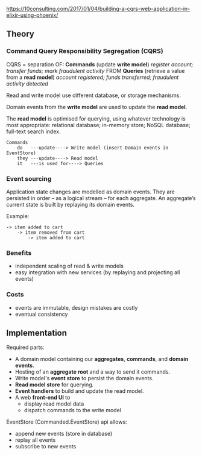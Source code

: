 https://10consulting.com/2017/01/04/building-a-cqrs-web-application-in-elixir-using-phoenix/

## Theory

### Command Query Responsibility Segregation (CQRS)

CQRS = separation OF: 
**Commands** (update **write model**)
*register account; transfer funds; mark fraudulent activity*
FROM
**Queries** (retrieve a value from a **read model**)
*account registered; funds transferred; fraudulent activity detected*

Read and write model use different database, or storage mechanisms.

Domain events from the **write model** are used to update the **read model**.

The **read model** is optimised for querying, using whatever technology is most appropriate: relational database; in-memory store; NoSQL database; full-text search index.

```
Commands 
    do   ---update----> Write model (insert Domain events in EventStore)
    they ---update----> Read model
    it   ---is used for----> Queries
```

### Event sourcing
Application state changes are modelled as domain events.
They are persisted in order – as a logical stream – for each aggregate. An aggregate’s current state is built by replaying its domain events.

Example:
```
-> item added to cart
    -> item removed from cart
        -> item added to cart
```

### Benefits
- independent scaling of read & write models
- easy integration with new services
  (by replaying and projecting all events)

### Costs
- events are immutable, design mistakes are costly
- eventual consistency

## Implementation

Required parts:
- A domain model containing our **aggregates**, **commands**, and **domain events**.
- Hosting of an **aggregate root** and a way to send it commands.
- Write model's **event store** to persist the domain events.
- **Read model store** for querying.
- **Event handlers** to build and update the read model.
- A web **front-end UI** to
    - display read model data
    - dispatch commands to the write model

EventStore (Commanded.EventStore) api allows:
- append new events (store in database)
- replay all events
- subscribe to new events
